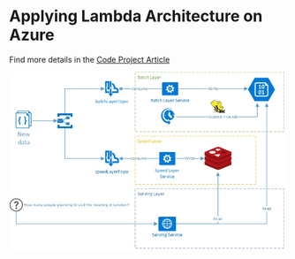 # Applying Lambda Architecture on Azure

Find more details in the [Code Project Article](https://www.codeproject.com/)

![alt tag](la.jpg)
